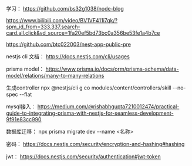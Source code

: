 学习：
https://github.com/bs32g1038/node-blog

https://www.bilibili.com/video/BV1VF411i7qk/?spm_id_from=333.337.search-card.all.click&vd_source=1fa20ef5bd73bc0a356be53fe1a4b7ce

https://github.com/btc022003/nest-app-public-pre

nestjs cli 文档：
https://docs.nestjs.com/cli/usages

prisma model：
https://www.prisma.io/docs/orm/prisma-schema/data-model/relations/many-to-many-relations

生成controller
npx @nestjs/cli  g co modules/content/controllers/skill --no-spec --flat

mysql接入：
https://medium.com/@rishabhgupta7210012474/practical-guide-to-integrating-prisma-with-nestjs-for-seamless-development-9f91e83cc990


数据库迁移：
npx prisma migrate dev --name <名称>

密码：
https://docs.nestjs.com/security/encryption-and-hashing#hashing


jwt：
https://docs.nestjs.com/security/authentication#jwt-token


